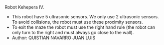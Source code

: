 Robot Kehepera IV.
 * This robot have 5 ultrasonic sensors. We only use 2 ultrasonic sensors. To avoid collisions, the robot must use these proximity sensors.
 * To exit the maze the robot must use the right hand rule (the robot can only turn to the right and must always go close to the wall).
 * Author: QUISTIAN NAVARRO JUAN LUIS
